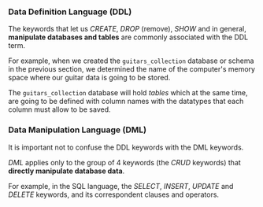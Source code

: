 ### Data Definition Language (DDL)

The keywords that let us _CREATE_, _DROP_ (remove), _SHOW_ and in general, __manipulate databases and tables__ are commonly associated with the DDL term.

For example, when we created the `guitars_collection` database or schema in the previous section, we determined the name of the computer's memory space where our guitar data is going to be stored.

The `guitars_collection` database will hold _tables_ which at the same time, are going to be defined with column names with the datatypes that each column must allow to be saved.

### Data Manipulation Language (DML)

It is important not to confuse the DDL keywords with the DML keywords.

_DML_ applies only to the group of 4 keywords (the _CRUD_ keywords) that __directly manipulate database data__.

For example, in the SQL language, the _SELECT_, _INSERT_, _UPDATE_ and _DELETE_ keywords, and its correspondent clauses and operators.